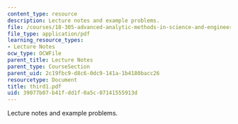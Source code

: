 ```yaml
---
content_type: resource
description: Lecture notes and example problems.
file: /courses/18-305-advanced-analytic-methods-in-science-and-engineering-fall-2004/39077b07b41fdd1f0a5c07141555913d_third1.pdf
file_type: application/pdf
learning_resource_types:
- Lecture Notes
ocw_type: OCWFile
parent_title: Lecture Notes
parent_type: CourseSection
parent_uid: 2c19fbc9-d8c6-0dc9-141a-1b4180bacc26
resourcetype: Document
title: third1.pdf
uid: 39077b07-b41f-dd1f-0a5c-07141555913d
---
```

Lecture notes and example problems.

